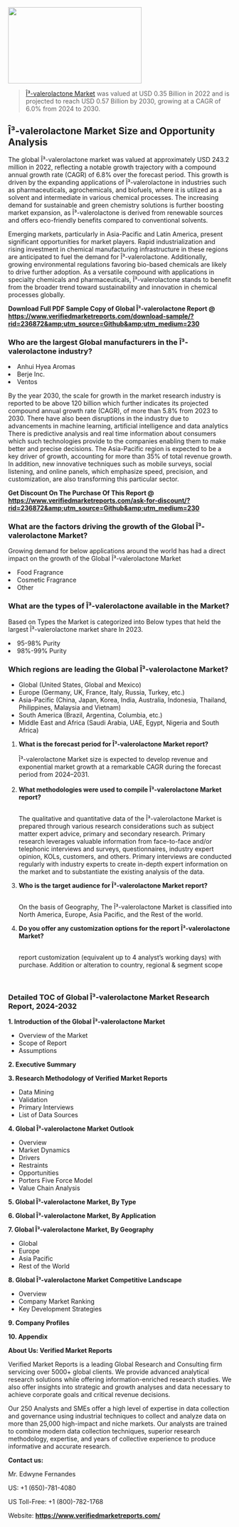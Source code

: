 <img src="https://ffe5etoiles.com/wp-content/uploads/2024/12/MST1-300x171.png" alt="" width="300" height="171" class="alignnone size-medium wp-image-20088" /><blockquote><p><p><a href="https://www.verifiedmarketreports.com/download-sample/?rid=236872&utm_source=Github&utm_medium=230" target="_blank">Î³-valerolactone Market</a> was valued at USD 0.35 Billion in 2022 and is projected to reach USD 0.57 Billion by 2030, growing at a CAGR of 6.0% from 2024 to 2030.</p></blockquote><p><h2>Î³-valerolactone Market Size and Opportunity Analysis</h2> <p>The global Î³-valerolactone market was valued at approximately USD 243.2 million in 2022, reflecting a notable growth trajectory with a compound annual growth rate (CAGR) of 6.8% over the forecast period. This growth is driven by the expanding applications of Î³-valerolactone in industries such as pharmaceuticals, agrochemicals, and biofuels, where it is utilized as a solvent and intermediate in various chemical processes. The increasing demand for sustainable and green chemistry solutions is further boosting market expansion, as Î³-valerolactone is derived from renewable sources and offers eco-friendly benefits compared to conventional solvents.</p> <p>Emerging markets, particularly in Asia-Pacific and Latin America, present significant opportunities for market players. Rapid industrialization and rising investment in chemical manufacturing infrastructure in these regions are anticipated to fuel the demand for Î³-valerolactone. Additionally, growing environmental regulations favoring bio-based chemicals are likely to drive further adoption. As a versatile compound with applications in specialty chemicals and pharmaceuticals, Î³-valerolactone stands to benefit from the broader trend toward sustainability and innovation in chemical processes globally.</p> </p><p class=""><strong>Download Full PDF Sample Copy of Global Î³-valerolactone Report @ <a href="https://www.verifiedmarketreports.com/download-sample/?rid=236872&amp;utm_source=Github&amp;utm_medium=230" target="_blank">https://www.verifiedmarketreports.com/download-sample/?rid=236872&amp;utm_source=Github&amp;utm_medium=230</a></strong></p><h3 id="" class="">Who are the largest Global manufacturers in the Î³-valerolactone industry?</h3><p><li>Anhui Hyea Aromas</li><li> Berje Inc.</li><li> Ventos</li></p><div class=""><div class="" dir="" data-message-author-role="" data-message-id="" data-message-model-slug=""><div class=""><div class=""><div class=""><div class="" dir="" data-message-author-role="" data-message-id="" data-message-model-slug=""><div class=""><div class=""><p>By the year 2030, the scale for growth in the market research industry is reported to be above 120 billion which further indicates its projected compound annual growth rate (CAGR), of more than 5.8% from 2023 to 2030. There have also been disruptions in the industry due to advancements in machine learning, artificial intelligence and data analytics There is predictive analysis and real time information about consumers which such technologies provide to the companies enabling them to make better and precise decisions. The Asia-Pacific region is expected to be a key driver of growth, accounting for more than 35% of total revenue growth. In addition, new innovative techniques such as mobile surveys, social listening, and online panels, which emphasize speed, precision, and customization, are also transforming this particular sector.</p><p><strong>Get Discount On The Purchase Of This Report @&nbsp; <a href="https://www.verifiedmarketreports.com/ask-for-discount/?rid=236872&amp;utm_source=Github&amp;utm_medium=230" target="_blank">https://www.verifiedmarketreports.com/ask-for-discount/?rid=236872&amp;utm_source=Github&amp;utm_medium=230</a></strong></p></div></div></div></div></div></div></div></div><h3 id="" class="">What are the factors driving the growth of the Global Î³-valerolactone Market?</h3><p id="" class="">Growing demand for below applications around the world has had a direct impact on the growth of the Global Î³-valerolactone Market</p><p id="" class=""><li>Food Fragrance</li><li> Cosmetic Fragrance</li><li> Other</li></p><h3 id="" class="">What are the types of Î³-valerolactone available in the Market?</h3><p id="" class="">Based on Types the Market is categorized into Below types that held the largest Î³-valerolactone market share In 2023.</p><p id="" class=""><li>95-98% Purity</li><li> 98%-99% Purity</li></p><h3 id="" class="">Which regions are leading the Global Î³-valerolactone Market?</h3><ul><li>Global (United States, Global and Mexico)</li><li>Europe (Germany, UK, France, Italy, Russia, Turkey, etc.)</li><li>Asia-Pacific (China, Japan, Korea, India, Australia, Indonesia, Thailand, Philippines, Malaysia and Vietnam)</li><li>South America (Brazil, Argentina, Columbia, etc.)</li><li>Middle East and Africa (Saudi Arabia, UAE, Egypt, Nigeria and South Africa)</li></ul><p><ol><li><strong>What is the forecast period for Î³-valerolactone Market report?<br /></strong><br /><span data-sheets-root="1" data-sheets-value="{&quot;1&quot;:2,&quot;2&quot;:&quot;XXXX size is expected to develop revenue and exponential market growth at a remarkable CAGR during the forecast period from 2024&ndash;2030.&quot;}" data-sheets-userformat="{&quot;2&quot;:12674,&quot;4&quot;:{&quot;1&quot;:2,&quot;2&quot;:16776960},&quot;10&quot;:2,&quot;11&quot;:0,&quot;15&quot;:&quot;Arial&quot;,&quot;16&quot;:12}">Î³-valerolactone Market size is expected to develop revenue and exponential market growth at a remarkable CAGR during the forecast period from 2024&ndash;2031.</span><br /><br /></li><li><strong>What methodologies were used to compile Î³-valerolactone Market report?<br /><br /></strong><p>The qualitative and quantitative data of the&nbsp;Î³-valerolactone Market is prepared through various research considerations such as subject matter expert advice, primary and secondary research. Primary research leverages valuable information from face-to-face and/or telephonic interviews and surveys, questionnaires, industry expert opinion, KOLs, customers, and others. Primary interviews are conducted regularly with industry experts to create in-depth expert information on the market and to substantiate the existing analysis of the data.&nbsp;</p></li><li><strong>Who is the target audience for Î³-valerolactone Market report?<br /><br /></strong><p>On the basis of Geography, The&nbsp;Î³-valerolactone Market is classified into North America, Europe, Asia Pacific, and the Rest of the world.</p></li><li><strong>Do you offer any customization options for the report Î³-valerolactone Market?<br /><br /></strong><p>report customization (equivalent up to 4 analyst&rsquo;s working days) with purchase. Addition or alteration to country, regional &amp; segment scope</p><p>&nbsp;</p></li></ol></p><h3 id="" class="">Detailed TOC of Global Î³-valerolactone Market Research Report, 2024-2032</h3><p id="" class=""><strong>1. Introduction of the Global Î³-valerolactone Market</strong></p><ul><li>Overview of the Market</li><li>Scope of Report</li><li>Assumptions</li></ul><p id="" class=""><strong>2. Executive Summary</strong></p><p id="" class=""><strong>3. Research Methodology of&nbsp;Verified Market Reports</strong></p><ul><li>Data Mining</li><li>Validation</li><li>Primary Interviews</li><li>List of Data Sources</li></ul><p id="" class=""><strong>4. Global Î³-valerolactone Market Outlook</strong></p><ul><li>Overview</li><li>Market Dynamics</li><li>Drivers</li><li>Restraints</li><li>Opportunities</li><li>Porters Five Force Model</li><li>Value Chain Analysis</li></ul><p id="" class=""><strong>5. Global Î³-valerolactone Market, By&nbsp;Type</strong></p><p id="" class=""><strong>6. Global Î³-valerolactone Market, By Application</strong></p><p id="" class=""><strong>7. Global Î³-valerolactone Market, By Geography</strong></p><ul><li>Global</li><li>Europe</li><li>Asia Pacific</li><li>Rest of the World</li></ul><p id="" class=""><strong>8. Global Î³-valerolactone Market Competitive Landscape</strong></p><ul><li>Overview</li><li>Company Market Ranking</li><li>Key Development Strategies</li></ul><p id="" class=""><strong>9. Company Profiles</strong></p><p id="" class=""><strong>10. Appendix</strong></p><p id="" class=""><strong>About Us: Verified Market Reports</strong></p><p id="" class="">Verified Market Reports is a leading Global Research and Consulting firm servicing over 5000+ global clients. We provide advanced analytical research solutions while offering information-enriched research studies. We also offer insights into strategic and growth analyses and data necessary to achieve corporate goals and critical revenue decisions.</p><p id="" class="">Our 250 Analysts and SMEs offer a high level of expertise in data collection and governance using industrial techniques to collect and analyze data on more than 25,000 high-impact and niche markets. Our analysts are trained to combine modern data collection techniques, superior research methodology, expertise, and years of collective experience to produce informative and accurate research.</p><p id="" class=""><strong>Contact us:</strong></p><p id="" class="">Mr. Edwyne Fernandes</p><p id="" class="">US: +1 (650)-781-4080</p><p id="" class="">US Toll-Free: +1 (800)-782-1768</p><p id="" class="">Website: <a target="" data-test-app-aware-link=""><strong>https://www.verifiedmarketreports.com/</strong></a></p>
